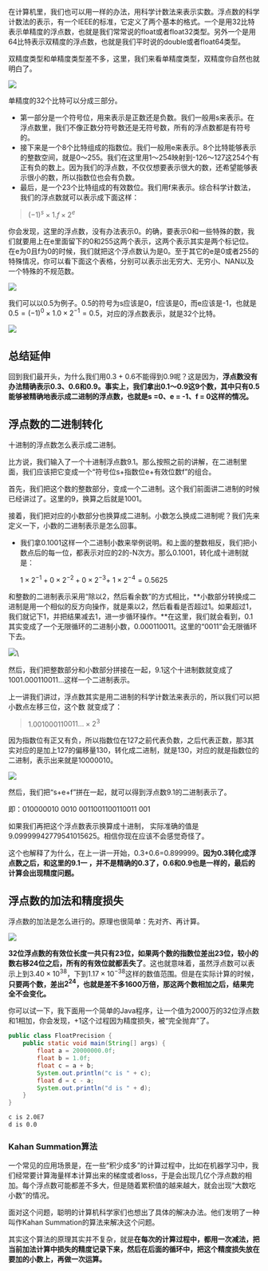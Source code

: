 在计算机里，我们也可以用一样的办法，用科学计数法来表示实数。浮点数的科学计数法的表示，有一个IEEE的标准，它定义了两个基本的格式。一个是用32比特表示单精度的浮点数，也就是我们常常说的float或者float32类型。另外一个是用64比特表示双精度的浮点数，也就是我们平时说的double或者float64类型。

双精度类型和单精度类型差不多，这里，我们来看单精度类型，双精度你自然也就明白了。

![](D:\Work\TyporaNotes\note\计算机组成原理\pict\15-1.PNG)

单精度的32个比特可以分成三部分。

* 第一部分是一个符号位，用来表示是正数还是负数。我们一般用s来表示。在浮点数里，我们不像正数分符号数还是无符号数，所有的浮点数都是有符号的。
* 接下来是一个8个比特组成的指数位。我们一般用e来表示。8个比特能够表示的整数空间，就是0～255。我们在这里用1～254映射到-126～127这254个有正有负的数上。因为我们的浮点数，不仅仅想要表示很大的数，还希望能够表示很小的数，所以指数位也会有负数。
* 最后，是一个23个比特组成的有效数位。我们用f来表示。综合科学计数法，我们的浮点数就可以表示成下面这样：

> $(-1)^s×1.f×2^e$

你会发现，这里的浮点数，没有办法表示0。的确，要表示0和一些特殊的数，我们就要用上在e里面留下的0和255这两个表示，这两个表示其实是两个标记位。在e为0且f为0的时候，我们就把这个浮点数认为是0。至于其它的e是0或者255的特殊情况，你可以看下面这个表格，分别可以表示出无穷大、无穷小、NAN以及一个特殊的不规范数。

![](D:\Work\TyporaNotes\note\计算机组成原理\pict\15-2.PNG)

我们可以以0.5为例子。0.5的符号为s应该是0，f应该是0，而e应该是-1，也就是
$0.5= (-1)^0×1.0×2^{-1}=0.5$，对应的浮点数表示，就是32个比特。

![](D:\Work\TyporaNotes\note\计算机组成原理\pict\15-3.PNG)

## 总结延伸

回到我们最开头，为什么我们用0.3 + 0.6不能得到0.9呢？这是因为，**浮点数没有办法精确表示0.3、0.6和0.9。事实上，我们拿出0.1～0.9这9个数，其中只有0.5能够被精确地表示成二进制的浮点数，也就是s =0、e = -1、f = 0这样的情况。**

## 浮点数的二进制转化

十进制的浮点数怎么表示成二进制。

比方说，我们输入了一个十进制浮点数9.1。那么按照之前的讲解，在二进制里面，我们应该把它变成一个“符号位s+指数位e+有效位数f”的组合。

首先，我们把这个数的整数部分，变成一个二进制。这个我们前面讲二进制的时候已经讲过了。这里的9，换算之后就是1001。

接着，我们把对应的小数部分也换算成二进制。小数怎么换成二进制呢？我们先来定义一下，小数的二进制表示是怎么回事。

* 我们拿0.1001这样一个二进制小数来举例说明。和上面的整数相反，我们把小数点后的每一位，都表示对应的2的-N次方。那么0.1001，转化成十进制就是：

  $1×2^{-1}+0×2^{-2}+0×2^{-3}+$
  $1×2^{-4}=0.5625$

和整数的二进制表示采用“除以2，然后看余数”的方式相比，**小数部分转换成二进制是用一个相似的反方向操作，就是乘以2，然后看看是否超过1。如果超过1，我们就记下1，并把结果减去1，进一步循环操作。**在这里，我们就会看到，0.1其实变成了一个无限循环的二进制小数，0.000110011。这里的“0011”会无限循环下去。

![](D:\Work\TyporaNotes\note\计算机组成原理\pict\15-4.PNG)\

然后，我们把整数部分和小数部分拼接在一起，9.1这个十进制数就变成了1001.000110011…这样一个二进制表示。

上一讲我们讲过，浮点数其实是用二进制的科学计数法来表示的，所以我们可以把小数点左移三位，这个数
就变成了：

> $1.0010$$0011$$0011… × 2^3$

因为指数位有正又有负，所以指数位在127之前代表负数，之后代表正数，那3其实对应的是加上127的偏移量130，转化成二进制，就是130，对应的就是指数位的二进制，表示出来就是10000010。

![](D:\Work\TyporaNotes\note\计算机组成原理\pict\15-5.PNG)

然后，我们把“s+e+f”拼在一起，就可以得到浮点数9.1的二进制表示了。

即：010000010 0010 0011001100110011 001

如果我们再把这个浮点数表示换算成十进制， 实际准确的值是9.09999942779541015625。相信你现在应该不会感觉奇怪了。

这个也解释了为什么，在上一讲一开始，0.3+0.6=0.899999。**因为0.3转化成浮点数之后，和这里的9.1一
，并不是精确的0.3了，0.6和0.9也是一样的，最后的计算会出现精度问题。**

## 浮点数的加法和精度损失

浮点数的加法是怎么进行的。原理也很简单：先对齐、再计算。

![](D:\Work\TyporaNotes\note\计算机组成原理\pict\15-6.PNG)

**32位浮点数的有效位长度一共只有23位，如果两个数的指数位差出23位，较小的数右移24位之后，所有的有效位就都丢失了**。这也就意味着，虽然浮点数可以表示上到$3.40×10^{38}$，下到$1.17×10^{-38}$这样的数值范围。但是在实际计算的时候，**只要两个数，差出$2^{24}$，也就是差不多1600万倍，那这两个数相加之后，结果完全不会变化。**

你可以试一下，我下面用一个简单的Java程序，让一个值为2000万的32位浮点数和1相加，你会发现，+1这个过程因为精度损失，被“完全抛弃”了。

```java
public class FloatPrecision {
    public static void main(String[] args) {
        float a = 20000000.0f;
        float b = 1.0f;
        float c = a + b;
        System.out.println("c is " + c);
        float d = c - a;
        System.out.println("d is " + d);
    }
}
```

```tex
c is 2.0E7
d is 0.0
```

### Kahan Summation算法

一个常见的应用场景是，在一些“积少成多”的计算过程中，比如在机器学习中，我们经常要计算海量样本计算出来的梯度或者loss，于是会出现几亿个浮点数的相加。每个浮点数可能都差不多大，但是随着累积值的越来越大，就会出现“大数吃小数”的情况。

面对这个问题，聪明的计算机科学家们也想出了具体的解决办法。他们发明了一种叫作Kahan Summation的算法来解决这个问题。

其实这个算法的原理其实并不复杂，就是**在每次的计算过程中，都用一次减法，把当前加法计算中损失的精度记录下来，然后在后面的循环中，把这个精度损失放在要加的小数上，再做一次运算。**

